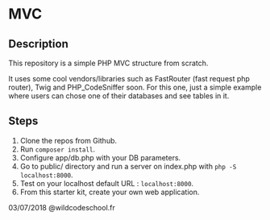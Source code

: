 # MVC

## Description

This repository is a simple PHP MVC structure from scratch.

It uses some cool vendors/libraries such as FastRouter (fast request php router), Twig and PHP_CodeSniffer soon. 
For this one, just a simple example where users can chose one of their databases and see tables in it.

## Steps

1. Clone the repos from Github.
2. Run `composer install`.
3. Configure app/db.php with your DB parameters.
4. Go to public/ directory and run a server on index.php with `php -S localhost:8000`.
5. Test on your localhost default URL : `localhost:8000`.
6. From this starter kit, create your own web application.


03/07/2018 @wildcodeschool.fr

